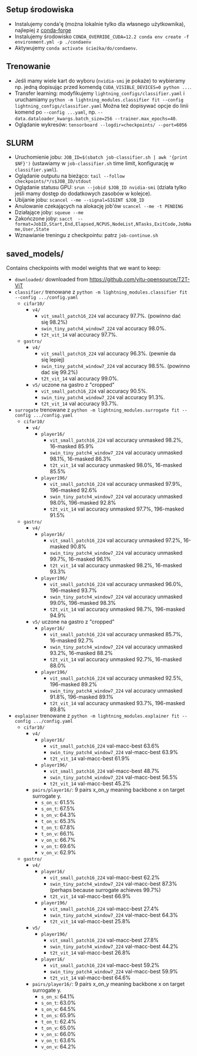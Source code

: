 ## Setup środowiska
* Instalujemy conda'ę (można lokalnie tylko dla własnego użytkownika), najlepiej z [conda-forge](https://conda-forge.org/download/)
* Instalujemy środowisko `CONDA_OVERRIDE_CUDA=12.2 conda env create -f environment.yml -p ./condaenv`
* Aktywujemy `conda activate ścieżka/do/condaenv`.

## Trenowanie
* Jeśli mamy wiele kart do wyboru (`nvidia-smi` je pokaże) to wybieramy np. jedną dopisując przed komendą `CUDA_VISIBLE_DEVICES=0 python ...`.
* Transfer learning: modyfikujemy `lightning_configs/classifier.yaml` i uruchamiamy `python -m lightning_modules.classifier fit --config lightning_configs/classifier.yaml`
    Można też dopisywać opcje do linii komend po `--config ...yaml`, np. `--data.dataloader_kwargs.batch_size=256 --trainer.max_epochs=40`.
* Oglądanie wykresów: `tensorboard --logdir=checkpoints/ --port=6056`

## SLURM
* Uruchomienie jobu: `JOB_ID=$(sbatch job-classifier.sh | awk '{print $NF}')` (ustawiamy w `job-classifier.sh` time limit, konfigurację w `classifier.yaml`).
* Oglądanie outputu na bieżąco: `tail --follow checkpoints/*/s$JOB_ID/stdout`
* Oglądanie statusu GPU: `srun --jobid $JOB_ID nvidia-smi` (działa tylko jeśli mamy dostęp do dodatkowych zasobów w kolejce).
* Ubijanie jobu: `scancel --me --signal=SIGINT $JOB_ID`
* Anulowanie czekających na alokację job'ów `scancel --me -t PENDING`
* Działające joby: `squeue --me`
* Zakończone joby: `sacct  --format=JobID,Start,End,Elapsed,NCPUS,NodeList,NTasks,ExitCode,JobName,User,State`
* Wznawianie treningu z checkpointu: patrz `job-continue.sh`

## saved_models/
Contains checkpoints with model weights that we want to keep:
- `downloaded/` downloaded from https://github.com/yitu-opensource/T2T-ViT
- `classifier/` trenowane z `python -m lightning_modules.classifier fit --config .../config.yaml`
    - `cifar10/`
        - `v4/`
            - `vit_small_patch16_224`        val accuracy 97.7%. (powinno dać się 98.2%)
            - `swin_tiny_patch4_window7_224` val accuracy 98.0%.
            - `t2t_vit_14`                   val accuracy 97.7%.
    - `gastro/`
        - `v4/`
            - `vit_small_patch16_224`        val accuracy 96.3%. (pewnie da się lepiej)
            - `swin_tiny_patch4_window7_224` val accuracy 98.5%. (powinno dać się 99.2%)
            - `t2t_vit_14`                   val accuracy 99.0%.
        - `v5/` uczone na gastro z "cropped"
            - `vit_small_patch16_224`        val accuracy 90.5%.
            - `swin_tiny_patch4_window7_224` val accuracy 91.3%.
            - `t2t_vit_14`                   val accuracy 93.7%.
- `surrogate`  trenowane z `python -m lightning_modules.surrogate fit --config .../config.yaml`
    -  `cifar10/`
        - `v4/`
            - `player16/`
                - `vit_small_patch16_224`         val accuracy unmasked 98.2%, 16-masked 85.9%
                - `swin_tiny_patch4_window7_224`  val accuracy unmasked 98.1%, 16-masked 86.3%
                - `t2t_vit_14`                    val accuracy unmasked 98.0%, 16-masked 85.5%
            - `player196/`
                - `vit_small_patch16_224`         val accuracy unmasked 97.9%, 196-masked 92.6%
                - `swin_tiny_patch4_window7_224`  val accuracy unmasked 98.0%, 196-masked 92.8%
                - `t2t_vit_14`                    val accuracy unmasked 97.7%, 196-masked 91.5%
    - `gastro/`
        - `v4/`
            - `player16/`
                - `vit_small_patch16_224`         val accuracy unmasked 97.2%, 16-masked 90.8%
                - `swin_tiny_patch4_window7_224`  val accuracy unmasked 99.7%, 16-masked 96.1%
                - `t2t_vit_14`                    val accuracy unmasked 98.2%, 16-masked 93.3%
            - `player196/`
                - `vit_small_patch16_224`         val accuracy unmasked 96.0%, 196-masked 93.7%
                - `swin_tiny_patch4_window7_224`  val accuracy unmasked 99.0%, 196-masked 98.3%
                - `t2t_vit_14`                    val accuracy unmasked 98.7%, 196-masked 94.9%
        - `v5/` uczone na gastro z "cropped"
            - `player16/`
                - `vit_small_patch16_224`         val accuracy unmasked 85.7%, 16-masked 92.7%
                - `swin_tiny_patch4_window7_224`  val accuracy unmasked 93.2%, 16-masked 88.2%
                - `t2t_vit_14`                    val accuracy unmasked 92.7%, 16-masked 88.0%
            - `player196/`
                - `vit_small_patch16_224`         val accuracy unmasked 92.5%, 196-masked 89.2%
                - `swin_tiny_patch4_window7_224`  val accuracy unmasked 91.8%, 196-masked 89.1%
                - `t2t_vit_14`                    val accuracy unmasked 93.7%, 196-masked 89.8%
- `explainer` trenowane z `python -m lightning_modules.explainer fit --config .../config.yaml`
  -  `cifar10/`
        - `v4/`
            - `player16/`
                - `vit_small_patch16_224`         val-macc-best 63.6%
                - `swin_tiny_patch4_window7_224`  val-macc-best 63.9%
                - `t2t_vit_14`                    val-macc-best 61.9%
            - `player196/`
                - `vit_small_patch16_224`         val-macc-best 48.7%
                - `swin_tiny_patch4_window7_224`  val-macc-best 56.5%
                - `t2t_vit_14`                    val-macc-best 45.2%
        - `pairs/player16/`: 9 pairs x_on_y meaning backbone x on target surrogate y.
            - `s_on_s`: 61.5%
            - `s_on_t`: 67.5%
            - `s_on_v`: 64.3%
            - `t_on_s`: 65.3%
            - `t_on_t`: 67.8%
            - `t_on_v`: 66.1%
            - `v_on_s`: 66.7%
            - `v_on_t`: 69.6%
            - `v_on_v`: 62.9%
    - `gastro/`
        - `v4/`
            - `player16/`
                - `vit_small_patch16_224`         val-macc-best 62.2%
                - `swin_tiny_patch4_window7_224`  val-macc-best 87.3% (perhaps because surrogate achieves 99.7%)
                - `t2t_vit_14`                    val-macc-best 66.9%
            - `player196/`
                - `vit_small_patch16_224`         val-macc-best 27.4%
                - `swin_tiny_patch4_window7_224`  val-macc-best 64.3%
                - `t2t_vit_14`                    val-macc-best 25.8%
        - `v5/`
            - `player196/`
                - `vit_small_patch16_224`         val-macc-best 27.8%
                - `swin_tiny_patch4_window7_224`  val-macc-best 44.2%
                - `t2t_vit_14`                    val-macc-best 26.8%
            - `player16/`
                - `vit_small_patch16_224`         val-macc-best 59.2%
                - `swin_tiny_patch4_window7_224`  val-macc-best 59.9%
                - `t2t_vit_14`                    val-macc-best 64.6%
        - `pairs/player16/`: 9 pairs x_on_y meaning backbone x on target surrogate y.
            - `s_on_s`: 64.1%
            - `s_on_t`: 63.0%
            - `s_on_v`: 64.5%
            - `t_on_s`: 65.9%
            - `t_on_t`: 62.4%
            - `t_on_v`: 65.0%
            - `v_on_s`: 66.0%
            - `v_on_t`: 63.6%
            - `v_on_v`: 64.2%

